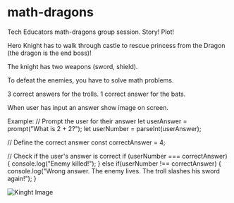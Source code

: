 # math-dragons
Tech Educators math-dragons group session.
Story!
Plot!

Hero Knight has to walk through castle to rescue princess from the Dragon (the dragon is the end boss)!

The knight has two weapons (sword, shield).

To defeat the enemies, you have to solve math problems.

3 correct answers for the trolls. 1 correct answer for the bats.

When user has input an answer show image on screen.

Example:
// Prompt the user for their answer
let userAnswer = prompt("What is 2 + 2?");
let userNumber = parseInt(userAnswer);

// Define the correct answer
const correctAnswer = 4;

// Check if the user's answer is correct
if (userNumber === correctAnswer) {
  console.log("Enemy killed!");
} else if(userNumber !== correctAnswer) {
  console.log("Wrong answer. The enemy lives. The troll slashes his sword again!");
}

![Kinght Image](https://wallpapersmug.com/large/26ad5c/fantasy-knight-art-castle.jpg)
